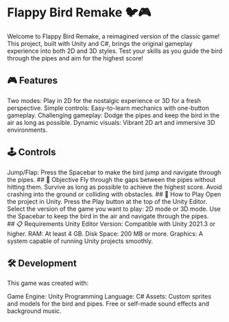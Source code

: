 # Flappy Bird Remake 🐦🎮
Welcome to Flappy Bird Remake, a reimagined version of the classic game! This project, built with Unity and C#, brings the original gameplay experience into both 2D and 3D styles. Test your skills as you guide the bird through the pipes and aim for the highest score!

## 🎮 Features
Two modes: Play in 2D for the nostalgic experience or 3D for a fresh perspective.
Simple controls: Easy-to-learn mechanics with one-button gameplay.
Challenging gameplay: Dodge the pipes and keep the bird in the air as long as possible.
Dynamic visuals: Vibrant 2D art and immersive 3D environments.
## 🕹️ Controls
Jump/Flap: Press the Spacebar to make the bird jump and navigate through the pipes.
## 🚩 Objective
Fly through the gaps between the pipes without hitting them.
Survive as long as possible to achieve the highest score.
Avoid crashing into the ground or colliding with obstacles.
## 📂 How to Play
Open the project in Unity.
Press the Play button at the top of the Unity Editor.
Select the version of the game you want to play: 2D mode or 3D mode.
Use the Spacebar to keep the bird in the air and navigate through the pipes.
## 📋 Requirements
Unity Editor Version: Compatible with Unity 2021.3 or higher.
RAM: At least 4 GB.
Disk Space: 200 MB or more.
Graphics: A system capable of running Unity projects smoothly.
## 🛠️ Development
This game was created with:

Game Engine: Unity
Programming Language: C#
Assets:
Custom sprites and models for the bird and pipes.
Free or self-made sound effects and background music.
